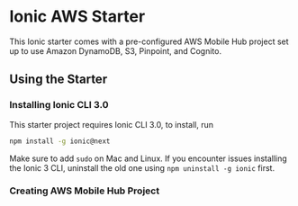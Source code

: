 # Ionic AWS Starter

This Ionic starter comes with a pre-configured AWS Mobile Hub project set up to use Amazon DynamoDB, S3, Pinpoint, and Cognito.

## Using the Starter

### Installing Ionic CLI 3.0

This starter project requires Ionic CLI 3.0, to install, run

```bash
npm install -g ionic@next
```

Make sure to add `sudo` on Mac and Linux. If you encounter issues installing the Ionic 3 CLI, uninstall the old one using `npm uninstall -g ionic` first.

### Creating AWS Mobile Hub Project
